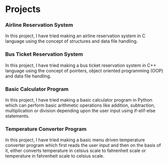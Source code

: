 # Projects

### Airline Reservation System
In this project, I have tried making an airline reservation system in C language using the concept of structures and data file handling.

### Bus Ticket Reservation System
In this project, I have tried making a bus ticket reservation system in C++ language using the concept of pointers, object oriented programming (OOP) and data file handling.

### Basic Calculator Program
In this project, I have tried making a basic calculator program in Python which can perform basic arithmetic operations like addition, subtraction, multiplication or division depending upon the user input using if-elif-else statements.

### Temperature Converter Program
In this project, I have tried making a basic menu driven temperature converter program which first reads the user input and then on the basis of it, either converts temperature in celsius scale to fahrenheit scale or temperature in fahrenheit scale to celsius scale.
